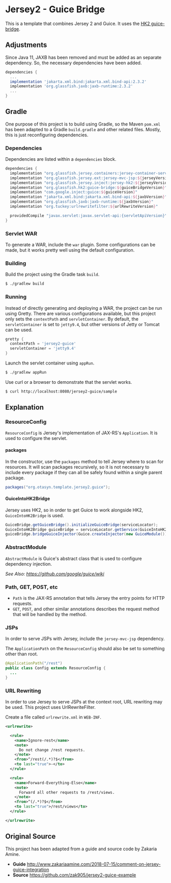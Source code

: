 Jersey2 - Guice Bridge
======================

This is a template that combines Jersey 2 and Guice.  It uses the
[HK2 guice-bridge](https://github.com/javaee/hk2/tree/master/guice-bridge).

Adjustments
-----------

Since Java 11, JAXB has been removed and must be added as an separate
dependency.  So, the necessary dependencies have been added.

```groovy
dependencies {
  ...
  implementation 'jakarta.xml.bind:jakarta.xml.bind-api:2.3.2'
  implementation 'org.glassfish.jaxb:jaxb-runtime:2.3.2'
  ...
}
```

Gradle
------

One purpose of this project is to build using Gradle, so the Maven `pom.xml`
has been adapted to a Gradle `build.gradle` and other related files.  Mostly,
this is just reconfiguring dependencies.

### Dependencies

Dependencies are listed within a `dependencies` block.

```groovy
dependencies {
  implementation "org.glassfish.jersey.containers:jersey-container-servlet:${jerseyVersion}"
  implementation "org.glassfish.jersey.ext:jersey-mvc-jsp:${jerseyVersion}"
  implementation "org.glassfish.jersey.inject:jersey-hk2:${jerseyVersion}"
  implementation "org.glassfish.hk2:guice-bridge:${guiceBridgeVersion}"
  implementation "com.google.inject:guice:${guiceVersion}"
  implementation "jakarta.xml.bind:jakarta.xml.bind-api:${jaxbVersion}"
  implementation "org.glassfish.jaxb:jaxb-runtime:${jaxbVersion}"
  implementation "org.tuckey:urlrewritefilter:${urlRewriteVersion}"

  providedCompile "javax.servlet:javax.servlet-api:{servletApiVersion}"
}
```

### Servlet WAR

To generate a WAR, include the `war` plugin.  Some configurations can be made,
but it works pretty well using the default configuration.

### Building

Build the project using the Gradle task `build`.

```bash
$ ./gradlew build
```

### Running

Instead of directly generating and deploying a WAR, the project can be run
using Gretty.  There are various configurations available, but this project
only sets the `contextPath` and `servletContainer`.  By default, the
`servletContainer` is set to `jetty9.4`, but other versions of Jetty or
Tomcat can be used.

```groovy
gretty {
  contextPath = 'jersey2-guice'
  servletContainer = 'jetty9.4'
}
```

Launch the servlet container using `appRun`.

```bash
$ ./gradlew appRun
```

Use curl or a browser to demonstrate that the servlet works.

```bash
$ curl http://localhost:8080/jersey2-guice/sample
```

Explanation
-----------

### ResourceConfig

`ResourceConfig` is Jersey's implementation of JAX-RS's `Application`.
It is used to configure the servlet.

#### packages

In the constructor, use the `packages` method to tell Jersey where to
scan for resources.  It will scan packages recursively, so it is not
necessary to include every package if they can all be safely found
within a single parent package.

```java
packages("org.otasyn.template.jersey2.guice");
```

#### GuiceIntoHK2Bridge

Jersey uses HK2, so in order to get Guice to work alongside HK2,
`GuiceIntoHK2Bridge` is used.

```java
GuiceBridge.getGuiceBridge().initializeGuiceBridge(serviceLocator);
GuiceIntoHK2Bridge guiceBridge = serviceLocator.getService(GuiceIntoHK2Bridge.class);
guiceBridge.bridgeGuiceInjector(Guice.createInjector(new GuiceModule()));
```

### AbstractModule

`AbstractModule` is Guice's abstract class that is used to configure
dependency injection.

_See Also: https://github.com/google/guice/wiki_

### Path, GET, POST, etc

- `Path` is the JAX-RS annotation that tells Jersey the entry points
for HTTP requests.
- `GET`, `POST`, and other similar annotations describes the request
method that will be handled by the method.

### JSPs

In order to serve JSPs with Jersey, include the `jersey-mvc-jsp` dependency.

The `ApplicationPath` on the `ResourceConfig` should also be set to
something other than root.

```java
@ApplicationPath("/rest")
public class Config extends ResourceConfig {
  ...
}
```

### URL Rewriting

In order to use Jersey to serve JSPs at the context root, URL rewriting
may be used.  This project uses UrlRewriteFilter.

Create a file called `urlrewrite.xml` in `WEB-INF`.

```xml
<urlrewrite>

  <rule>
    <name>Ignore-rest</name>
    <note>
      Do not change /rest requests.
    </note>
    <from>^/rest(/.*)?$</from>
    <to last="true">-</to>
  </rule>

  <rule>
    <name>Forward-Everything-Else</name>
    <note>
      Forward all other requests to /rest/views.
    </note>
    <from>^(/.*)?$</from>
    <to last="true">/rest/views</to>
  </rule>

</urlrewrite>
```

Original Source
---------------

This project has been adapted from a guide and source code by Zakaria Amine.

- **Guide** http://www.zakariaamine.com/2018-07-15/comment-on-jersey-guice-integration
- **Source** https://github.com/zak905/jersey2-guice-example
